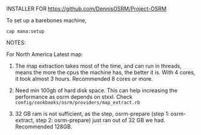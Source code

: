 INSTALLER FOR https://github.com/DennisOSRM/Project-OSRM

To set up a barebones machine,

`cap mana:setup`

NOTES:

For North America Latest map:

1. The map extraction takes most of the time, and can run in threads, means the more the cpus the machine has, the better it is. With 4 cores, it took almost 3 hours. Recommended 8 cores or more.

2. Need min 100gb of hard disk space. This can help increasing the performance as osrm depends on stxxl. Check `config/cookbooks/osrm/providers/map_extract.rb`

3. 32 GB ram is not sufficient, as the step, osrm-prepare (step 1: osrm-extract, step 2: osrm-prepare) just ran out of 32 GB we had. Recommended 128GB.
